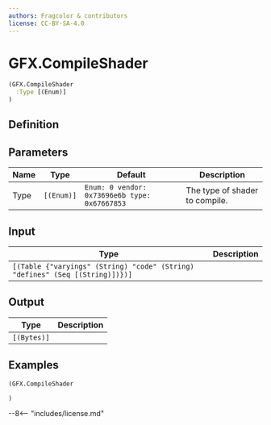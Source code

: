 ```yaml
---
authors: Fragcolor & contributors
license: CC-BY-SA-4.0
---
```



# GFX.CompileShader

```clojure
(GFX.CompileShader
  :Type [(Enum)]
)
```


## Definition




## Parameters

| Name | Type | Default | Description |
|------|------|---------|-------------|
| Type | `[(Enum)]` | `Enum: 0 vendor: 0x73696e6b type: 0x67667853` | The type of shader to compile. |


## Input

| Type | Description |
|------|-------------|
| `[(Table {"varyings" (String) "code" (String) "defines" (Seq [(String)])})]` |  |


## Output

| Type | Description |
|------|-------------|
| `[(Bytes)]` |  |


## Examples

```clojure
(GFX.CompileShader

)
```


--8<-- "includes/license.md"
